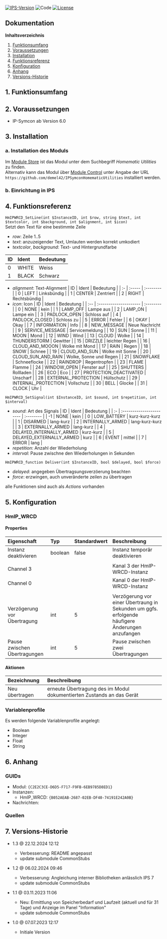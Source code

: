 [![IPS-Version](https://img.shields.io/badge/Symcon_Version-6.0+-red.svg)](https://www.symcon.de/service/dokumentation/entwicklerbereich/sdk-tools/sdk-php/)
![Code](https://img.shields.io/badge/Code-PHP-blue.svg)
[![License](https://img.shields.io/badge/License-CC%20BY--NC--SA%204.0-green.svg)](https://creativecommons.org/licenses/by-nc-sa/4.0/)

## Dokumentation

**Inhaltsverzeichnis**

1. [Funktionsumfang](#1-funktionsumfang)
2. [Voraussetzungen](#2-voraussetzungen)
3. [Installation](#3-installation)
4. [Funktionsreferenz](#4-funktionsreferenz)
5. [Konfiguration](#5-konfiguration)
6. [Anhang](#6-anhang)
7. [Versions-Historie](#7-versions-historie)

## 1. Funktionsumfang

## 2. Voraussetzungen

- IP-Symcon ab Version 6.0

## 3. Installation

### a. Installation des Moduls

Im [Module Store](https://www.symcon.de/service/dokumentation/komponenten/verwaltungskonsole/module-store/) ist das Modul unter dem Suchbegriff *Homematic Utilities* zu finden.<br>
Alternativ kann das Modul über [Module Control](https://www.symcon.de/service/dokumentation/modulreferenz/module-control/) unter Angabe der URL `https://github.com/demel42/IPSymconHomematicUtilities` installiert werden.

### b. Einrichtung in IPS

## 4. Funktionsreferenz

`HmIPWRCD_SetLine(int $InstanceID, int $row, string $text, int $textcolor, int $background, int $alignment, int $icon)`<br>
Setzt den Text für eine bestimmte Zeile
- *row*: Zeile 1..5
- *text*: anzuzeigender Text, Umlauten werden korrekt umkodiert
- *textcolor*, *background*: Text- und Hintergrundfarbe

| ID | Ident | Bedeutung |
| :- | :---- | :-------- |
| 0  | WHITE | Weiss |
| 1  | BLACK | Schwarz |

- *alignment*: Text-Alignment
| ID | Ident  | Bedeutung |
| :- | :----- | :-------- |
| 0  | LEFT   | Linksbündig |
| 1  | CENTER | Zentriert |
| 2  | RIGHT  | Rechtsbündig |
- *icon*: Icon
| ID  | Ident                  | Bedeutung |
| :-- | :--------------------- | :-------- |
| 0   | NONE                   | kein |
| 1   | LAMP_OFF               | Lampe aus |
| 2   | LAMP_ON                | Lampe ein |
| 3   | PADLOCK_OPEN           | Schloss auf |
| 4   | PADLOCK_CLOSED         | Schloss zu |
| 5   | ERROR                  | Fehler |
| 6   | OKAY                   | Okay |
| 7   | INFORMATION            | Info |
| 8   | NEW_MESSAGE            | Neue Nachricht |
| 9   | SERVICE_MESSAGE        | Servicemeldung |
| 10  | SUN                    | Sonne |
| 11  | MOON                   | Mond |
| 12  | WIND                   | Wind |
| 13  | CLOUD                  | Wolke |
| 14  | THUNDERSTORM           | Gewitter |
| 15  | DRIZZLE                | leichter Regen |
| 16  | CLOUD_AND_MOOON        | Wolke mit Mond |
| 17  | RAIN                   | Regen |
| 18  | SNOW                   | Schnee |
| 19  | CLOUD_AND_SUN          | Wolke mit Sonne |
| 20  | CLOUD_SUN_AND_RAIN     | Wolke, Sonne und Regen |
| 21  | SNOWFLAKE              | Schneeflocke |
| 22  | RAINDROP               | Regentropfen |
| 23  | FLAME                  | Flamme |
| 24  | WINDOW_OPEN            | Fenster auf |
| 25  | SHUTTERS               | Rollladen |
| 26  | ECO                    | Eco |
| 27  | PROTECTION_DEACTIVATED | Unscharf |
| 28  | EXTERNAL_PROTECTION    | Hüllschutz |
| 29  | INTERNAL_PROTECTION    | Vollschutz |
| 30  | BELL                   | Glocke |
| 31  | CLOCK                  | Uhr |

`HmIPWRCD_SetSignal(int $InstanceID, int $sound, int $repetition, int $interval)`<br>
- *sound*: Art des Signals
| ID | Ident                    | Bedeutung |
| :- | :----------------------- | :-------- |
| -1 | NONE                     | kein |
| 0  | LOW_BATTERY              | kurz-kurz-kurz |
| 1  | DISARMED                 | lang-kurz |
| 2  | INTERNALLY_ARMED         | lang-kurz-kurz |
| 3  | EXTERNALLY_ARMED         | lang-kurz |
| 4  | DELAYED_INTERNALLY_ARMED | kurz-kurz |
| 5  | DELAYED_EXTERNALLY_ARMED | kurz |
| 6  | EVENT                    | mittel |
| 7  | ERROR                    | lang |
- *repetition*: Anzahl der Wiederholung
- *interval*: Pause zwischne den Wiederholungen in Sekunden

`HmIPWRCD_function Deliver(int $InstanceID, bool $delayed, bool $force)`<br>
- *delayed*: angegeben Übertragsungsverzöerung beachten
- *force*: erzwingen, auch unveränderte zeilen zu übertragen

alle Funktionen sind auch als *Actions* vorhanden

## 5. Konfiguration

### HmIP_WRCD

#### Properties

| Eigenschaft                  | Typ      | Standardwert | Beschreibung |
| :--------------------------- | :------  | :----------- | :----------- |
| Instanz deaktivieren         | boolean  | false        | Instanz temporär deaktivieren |
|                              |          |              | |
| Channel 3                    |          |              | Kanal 3 der HmIP-WRCD-Instanz |
| Channel 0                    |          |              | Kanal 0 der HmIP-WRCD-Instanz |
|                              |          |              | |
| Verzögerung vor Übertragung  | int      | 5            | Verzögerung vor einer Übertraung in Sekunden um ggfs. erfolgende häufigere Änderungen anzufangen |
| Pause zwischen Übertragungen | int      | 5            | Pause zwischen zwei Übertragungen |

#### Aktionen

| Bezeichnung                | Beschreibung |
| :------------------------- | :----------- |
| Neu übertragen             | erneute Übertragung des im Modul dokumentierten Zustands an das Gerät |

### Variablenprofile

Es werden folgende Variablenprofile angelegt:
* Boolean<br>
* Integer<br>
* Float<br>
* String<br>

## 6. Anhang

### GUIDs
- Modul: `{C2E2C3CE-D6D5-F717-F9FB-6EB9785D8ED1}`
- Instanzen:
  - HmIP_WRCD: `{B052AEAB-2687-02EB-DF40-74191E242A0B}`
- Nachrichten:

### Quellen

## 7. Versions-Historie

- 1.3 @ 22.12.2024 12:12
  - Verbesserung: README angepasst
  - update submodule CommonStubs

- 1.2 @ 06.02.2024 09:46
  - Verbesserung: Angleichung interner Bibliotheken anlässlich IPS 7
  - update submodule CommonStubs

- 1.1 @ 03.11.2023 11:06
  - Neu: Ermittlung von Speicherbedarf und Laufzeit (aktuell und für 31 Tage) und Anzeige im Panel "Information"
  - update submodule CommonStubs

- 1.0 @ 07.07.2023 12:17
  - Initiale Version
